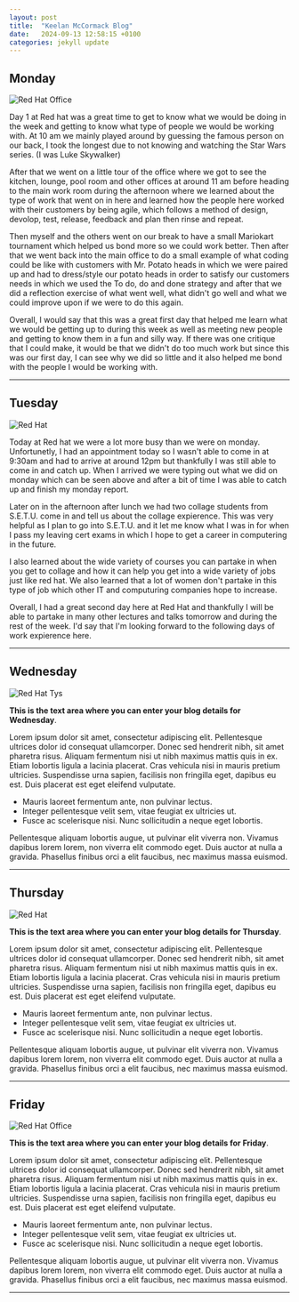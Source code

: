 ```yaml
---
layout: post
title:  "Keelan McCormack Blog"
date:   2024-09-13 12:58:15 +0100
categories: jekyll update
---
```



## Monday
![Red Hat Office](https://ctsgroup.ie/images/made/images/uploads/clients/IMG_0606_960_550_s_c1.JPG "Red Hat Waterford")

Day 1 at Red hat was a great time to get to know what we would be doing in the week and getting to know what type of people we would be working with. At 10 am we mainly played around by guessing the famous person on our back, I took the longest due to not knowing and watching the Star Wars series. (I was Luke Skywalker)

After that we went on a little tour of the office where we got to see the kitchen, lounge, pool room and other offices at around 11 am before heading to the main work room during the afternoon where we learned about the type of work that went on in here and learned how the people here worked with their customers by being agile, which follows a method of design, devolop, test, release, feedback and plan then rinse and repeat. 

Then myself and the others went on our break to have a small Mariokart tournament which helped us bond more so we could work better. Then after that we went back into the main office to do a small example of what coding could be like with customers with Mr. Potato heads in which we were paired up and had to dress/style our potato heads in order to satisfy our customers needs in which we used the To do, do and done strategy and after that we did a reflection exercise of what went well, what didn't go well and what we could improve upon if we were to do this again. 

Overall, I would say that this was a great first day that helped me learn what we would be getting up to during this week as well as meeting new people and getting to know them in a fun and silly way. If there was one critique that I could make, it would be that we didn't do too much work but since this was our first day, I can see why we did so little and it also helped me bond with the people I would be working with.


---
## Tuesday
![Red Hat](https://media.licdn.com/dms/image/sync/v2/D4E27AQG0k7J11PhVrA/articleshare-shrink_800/articleshare-shrink_800/0/1715854575117?e=2147483647&v=beta&t=p90eVR4DoE3f_dLfR9lHtLAVEG56CL9iItgiYbWf0yU "Red Hat Waterford")

Today at Red hat we were a lot more busy than we were on monday. Unfortunetly, I had an appointment today so I wasn't able to come in at 9:30am and had to arrive at around 12pm but thankfully I was still able to come in and catch up. When I arrived we were typing out what we did on monday which can be seen above and after a bit of time I was able to catch up and finish my monday report.

Later on in the afternoon after lunch we had two collage students from S.E.T.U. come in and tell us about the collage expierence. This was very helpful as I plan to go into S.E.T.U. and it let me know what I was in for when I pass my leaving cert exams in which I hope to get a career in computering in the future. 

I also learned about the wide variety of courses you can partake in when you get to collage and how it can help you get into a wide variety of jobs just like red hat. We also learned that a lot of women don't partake in this type of job which other IT and computuring companies hope to increase.

Overall, I had a great second day here at Red Hat and thankfully I will be able to partake in many other lectures and talks tomorrow and during the rest of the week. I'd say that I'm looking forward to the following days of work expierence here.

---
## Wednesday
![Red Hat Tys](https://media.licdn.com/dms/image/D4E12AQGU2MRA1t_flw/article-cover_image-shrink_720_1280/0/1669889882460?e=2147483647&v=beta&t=2iisPY76v14iDs2r6ruxcI0rKQ5a51bWC5Ted8bh6Fc "Red Hat TYs")

**This is the text area where you can enter your blog details for Wednesday**.

Lorem ipsum dolor sit amet, consectetur adipiscing elit. Pellentesque ultrices dolor id consequat ullamcorper. Donec sed hendrerit nibh, sit amet pharetra risus. Aliquam fermentum nisi ut nibh maximus mattis quis in ex. Etiam lobortis ligula a lacinia placerat. Cras vehicula nisi in mauris pretium ultricies. Suspendisse urna sapien, facilisis non fringilla eget, dapibus eu est. Duis placerat est eget eleifend vulputate. 

* Mauris laoreet fermentum ante, non pulvinar lectus. 
* Integer pellentesque velit sem, vitae feugiat ex ultricies ut. 
* Fusce ac scelerisque nisi. Nunc sollicitudin a neque eget lobortis. 

Pellentesque aliquam lobortis augue, ut pulvinar elit viverra non. Vivamus dapibus lorem lorem, non viverra elit commodo eget. Duis auctor at nulla a gravida. Phasellus finibus orci a elit faucibus, nec maximus massa euismod.


---
## Thursday
![Red Hat](https://miro.medium.com/v2/resize:fit:1400/0*7VyEZgzwUhQMeBqb "Code")

**This is the text area where you can enter your blog details for Thursday**.

Lorem ipsum dolor sit amet, consectetur adipiscing elit. Pellentesque ultrices dolor id consequat ullamcorper. Donec sed hendrerit nibh, sit amet pharetra risus. Aliquam fermentum nisi ut nibh maximus mattis quis in ex. Etiam lobortis ligula a lacinia placerat. Cras vehicula nisi in mauris pretium ultricies. Suspendisse urna sapien, facilisis non fringilla eget, dapibus eu est. Duis placerat est eget eleifend vulputate. 

* Mauris laoreet fermentum ante, non pulvinar lectus. 
* Integer pellentesque velit sem, vitae feugiat ex ultricies ut. 
* Fusce ac scelerisque nisi. Nunc sollicitudin a neque eget lobortis. 

Pellentesque aliquam lobortis augue, ut pulvinar elit viverra non. Vivamus dapibus lorem lorem, non viverra elit commodo eget. Duis auctor at nulla a gravida. Phasellus finibus orci a elit faucibus, nec maximus massa euismod.

---
## Friday
![Red Hat Office](https://github.blog/wp-content/uploads/2023/10/Collaboration-DarkMode-2.png?resize=1200%2C630 "Github")

**This is the text area where you can enter your blog details for Friday**.

Lorem ipsum dolor sit amet, consectetur adipiscing elit. Pellentesque ultrices dolor id consequat ullamcorper. Donec sed hendrerit nibh, sit amet pharetra risus. Aliquam fermentum nisi ut nibh maximus mattis quis in ex. Etiam lobortis ligula a lacinia placerat. Cras vehicula nisi in mauris pretium ultricies. Suspendisse urna sapien, facilisis non fringilla eget, dapibus eu est. Duis placerat est eget eleifend vulputate. 

* Mauris laoreet fermentum ante, non pulvinar lectus. 
* Integer pellentesque velit sem, vitae feugiat ex ultricies ut. 
* Fusce ac scelerisque nisi. Nunc sollicitudin a neque eget lobortis. 

Pellentesque aliquam lobortis augue, ut pulvinar elit viverra non. Vivamus dapibus lorem lorem, non viverra elit commodo eget. Duis auctor at nulla a gravida. Phasellus finibus orci a elit faucibus, nec maximus massa euismod.

---

